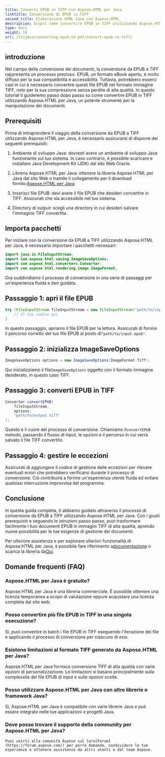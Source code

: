 ```yaml
---
title: Converti EPUB in TIFF con Aspose.HTML per Java
linktitle: Conversione di EPUB in TIFF
second_title: Elaborazione HTML Java con Aspose.HTML
description: Scopri come convertire EPUB in TIFF utilizzando Aspose.HTML per Java. Segui la nostra guida passo passo per la conversione di documenti di alta qualità.
type: docs
weight: 14
url: /it/java/converting-epub-to-pdf/convert-epub-to-tiff/
---
```


## introduzione

Nel campo della conversione dei documenti, la conversione da EPUB a TIFF rappresenta un processo prezioso. EPUB, un formato eBook aperto, è molto diffuso per la sua compatibilità e accessibilità. Tuttavia, potrebbero esserci casi in cui è necessario convertire questi file EPUB nel formato immagine TIFF, noto per la sua compressione senza perdite di alta qualità. In questo tutorial ti guideremo passo dopo passo su come convertire EPUB in TIFF utilizzando Aspose.HTML per Java, un potente strumento per la manipolazione dei documenti.

## Prerequisiti

Prima di intraprendere il viaggio della conversione da EPUB a TIFF utilizzando Aspose.HTML per Java, è necessario assicurarsi di disporre dei seguenti prerequisiti:

1. Ambiente di sviluppo Java: dovresti avere un ambiente di sviluppo Java funzionante sul tuo sistema. In caso contrario, è possibile scaricare e installare Java Development Kit (JDK) dal sito Web Oracle.

2.  Libreria Aspose.HTML per Java: ottenere la libreria Aspose.HTML per Java dal sito Web o tramite il collegamento per il download fornito:[Aspose.HTML per Java](https://releases.aspose.com/html/java/).

3. Inserisci file EPUB: devi avere il file EPUB che desideri convertire in TIFF. Assicurati che sia accessibile nel tuo sistema.

4. Directory di output: scegli una directory in cui desideri salvare l'immagine TIFF convertita.

## Importa pacchetti

Per iniziare con la conversione da EPUB a TIFF utilizzando Aspose.HTML per Java, è necessario importare i pacchetti necessari:

```java
import java.io.FileInputStream;
import com.aspose.html.saving.ImageSaveOptions;
import com.aspose.html.converters.Converter;
import com.aspose.html.rendering.image.ImageFormat;
```

Ora suddividiamo il processo di conversione in una serie di passaggi per un'esperienza fluida e ben guidata.


## Passaggio 1: apri il file EPUB

```java
try (FileInputStream fileInputStream = new FileInputStream("path/to/input.epub")) {
    // Il tuo codice qui
}
```

In questo passaggio, apriamo il file EPUB per la lettura. Assicurati di fornire il percorso corretto del tuo file EPUB al posto di`"path/to/input.epub"`.

## Passaggio 2: inizializza ImageSaveOptions

```java
ImageSaveOptions options = new ImageSaveOptions(ImageFormat.Tiff);
```

 Qui inizializziamo il file`ImageSaveOptions` oggetto con il formato immagine desiderato, in questo caso TIFF.

## Passaggio 3: converti EPUB in TIFF

```java
Converter.convertEPUB(
    fileInputStream,
    options,
    "path/to/output.tiff"
);
```

 Questo è il cuore del processo di conversione. Chiamiamo il`convertEPUB` metodo, passando il flusso di input, le opzioni e il percorso in cui verrà salvato il file TIFF convertito.

## Passaggio 4: gestire le eccezioni

Assicurati di aggiungere il codice di gestione delle eccezioni per rilevare eventuali errori che potrebbero verificarsi durante il processo di conversione. Ciò contribuirà a fornire un'esperienza utente fluida ed evitare qualsiasi interruzione improvvisa del programma.

## Conclusione

In questa guida completa, ti abbiamo guidato attraverso il processo di conversione da EPUB a TIFF utilizzando Aspose.HTML per Java. Con i giusti prerequisiti e seguendo le istruzioni passo passo, puoi trasformare facilmente i tuoi documenti EPUB in immagini TIFF di alta qualità, aprendo nuove possibilità per le tue esigenze di gestione dei documenti.

Per ulteriore assistenza e per esplorare ulteriori funzionalità di Aspose.HTML per Java, è possibile fare riferimento a[documentazione](https://reference.aspose.com/html/java/) o scarica la libreria da[Qui](https://releases.aspose.com/html/java/).

## Domande frequenti (FAQ)

### Aspose.HTML per Java è gratuito?
   Aspose.HTML per Java è una libreria commerciale. È possibile ottenere una licenza temporanea a scopo di valutazione oppure acquistare una licenza completa dal sito web.

### Posso convertire più file EPUB in TIFF in una singola esecuzione?
   Sì, puoi convertire in batch i file EPUB in TIFF eseguendo l'iterazione dei file e applicando il processo di conversione per ciascuno di essi.

### Esistono limitazioni al formato TIFF generato da Aspose.HTML per Java?
   Aspose.HTML per Java fornisce conversione TIFF di alta qualità con varie opzioni di personalizzazione. Le limitazioni si basano principalmente sulla complessità del file EPUB di input e sulle opzioni scelte.

### Posso utilizzare Aspose.HTML per Java con altre librerie o framework Java?
   Sì, Aspose.HTML per Java è compatibile con varie librerie Java e può essere integrato nelle tue applicazioni e progetti Java.

### Dove posso trovare il supporto della community per Aspose.HTML per Java?
    Puoi unirti alla comunità Aspose sul loro[Forum](https://forum.aspose.com/) per porre domande, condividere le tue esperienze e ottenere assistenza da altri utenti e dal team Aspose.

